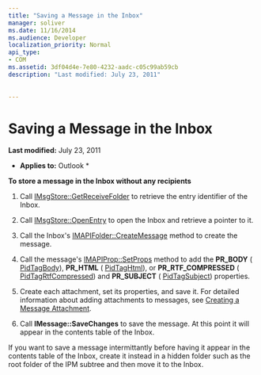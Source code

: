 ```yaml
---
title: "Saving a Message in the Inbox"
manager: soliver
ms.date: 11/16/2014
ms.audience: Developer
localization_priority: Normal
api_type:
- COM
ms.assetid: 3df04d4e-7e80-4232-aadc-c05c99ab59cb
description: "Last modified: July 23, 2011"
 
 
---
```


# Saving a Message in the Inbox

 **Last modified:** July 23, 2011 
  
 * **Applies to:** Outlook * 
  
 **To store a message in the Inbox without any recipients**
  
1. Call [IMsgStore::GetReceiveFolder](imsgstore-getreceivefolder.md) to retrieve the entry identifier of the Inbox. 
    
2. Call [IMsgStore::OpenEntry](imsgstore-openentry.md) to open the Inbox and retrieve a pointer to it. 
    
3. Call the Inbox's [IMAPIFolder::CreateMessage](imapifolder-createmessage.md) method to create the message. 
    
4. Call the message's [IMAPIProp::SetProps](imapiprop-setprops.md) method to add the **PR_BODY** ( [PidTagBody](pidtagbody-canonical-property.md)), **PR_HTML** ( [PidTagHtml](pidtaghtml-canonical-property.md)), or **PR_RTF_COMPRESSED** ( [PidTagRtfCompressed](pidtagrtfcompressed-canonical-property.md)) and **PR_SUBJECT** ( [PidTagSubject](pidtagsubject-canonical-property.md)) properties. 
    
5. Create each attachment, set its properties, and save it. For detailed information about adding attachments to messages, see [Creating a Message Attachment](creating-a-message-attachment.md).
    
6. Call **IMessage::SaveChanges** to save the message. At this point it will appear in the contents table of the Inbox. 
    
If you want to save a message intermittantly before having it appear in the contents table of the Inbox, create it instead in a hidden folder such as the root folder of the IPM subtree and then move it to the Inbox. 
  

